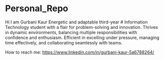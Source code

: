 # Personal_Repo

Hi I am Gurbani Kaur
Energetic and adaptable third-year # Information Technology student with a flair for problem-solving and innovation. Thrives in
dynamic environments, balancing multiple responsibilities with confidence and enthusiasm. Efficient in excelling under pressure,
managing time effectively, and collaborating seamlessly with teams.

How to reach me: https://www.linkedin.com/in/gurbani-kaur-5a6788264/



